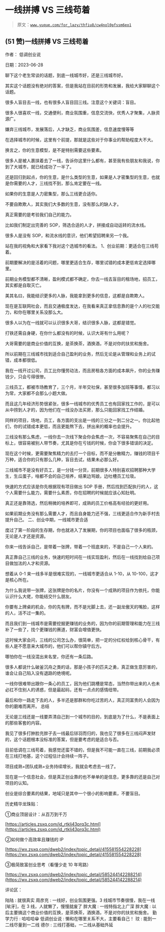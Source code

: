 # 一线拼搏 VS 三线苟着

> 原文：[`www.yuque.com/for_lazy/thfiu8/cw4nol0pfssm6eo1`](https://www.yuque.com/for_lazy/thfiu8/cw4nol0pfssm6eo1)



## (51 赞)一线拼搏 VS 三线苟着 

作者： 低调创业说 

日期：2023-06-28 

聊下这个老生常谈的话题，到底一线城市好，还是三线城市好。 

其实这个话题没有绝对的答案，但是我站在目前的形势和发展，我给大家聊聊这个话题。 

很多人盲目去一线，也有很多人盲目回三线。注意这个关键词：盲目。 

很多人很喜欢一线，交通便利，商业氛围重，信息交流快，优秀人才聚集，人脉资源广。 

嫌弃三线城市，发展落后，人才缺乏，商业氛围差，信息速度慢等等 

在选择城市的时候，这里有个前提，那就是这些对于你事业的帮助程度大不大。 

换言之，你的生意模型，是不是特别需要这些要素。 

很多人是被人裹挟着去了一线，告诉你这里什么都有，甚至我有些朋友和我说，你到了大城市，就已经成功了一半了。 

还是回归到起点，你的生意，是什么类型的生意，如果是人才密集型的生意，也就是你需要的人才，三线找不到，那么肯定要在一线。 

如果你的生意是人力密集型，那么三线更合适你。 

不要自欺欺人，其实我们大多数的生意，没有那么的缺人才。 

真正需要的是考验我们自己的能力。 

比如我们制定出完善的 SOP，筛选合适的人才，拼接成自动运转的流水线。 

很多人是没有 SOP，和流水线的意识，他们希望招聘来另一个我。 

站在我的视角和大家看下我对这个选城市的看法。 <ne-h3 id="ab03e260" data-lake-id="ab03e260">1、创业前期：更适合在三线苟着。</ne-h3> 

前期要解决的是活着的问题，哪里更适合生存，哪里试错的成本更低肯定选择哪里。 

前期业务模型都不清晰，盈利模式都不确定，你去一线去盲目的租场地，招员工，其实都是自取灭亡。 

美其名曰，我能结识更多的人脉，我能拿到更多的信息，这都是自欺欺人。 

现在是互联网社会，而且交通极度发达，在我看来真正拿信息靠的是个人的社交能力，和你在哪里关系没那么大。 

很多人以为在一线就可以认识很多大哥，结识很多人脉，这都是错觉。 

打铁还需自身硬，在你什么都没有的时候，认识大哥有什么用呢？ 

大哥需要的是商业价值的互换，是茶换茶，酒换酒，不是对你的扶贫和施舍。 

所以前期在三线城市找到适合自己盈利的业务，然后无论是从管理和业务上的试错，成本都很低。 

我在一线开过公司，员工比你懂劳动法，而且房租各方面的成本飙升，你的业务赚钱少，只会亏得很惨。 

三线员工，都被市场教育了，三个月，半年交社保，甚至很多加班等事情，都习以为常，大家都不会那么小题大做。 

而且这几年经济形势很紧张，很多一线城市的优秀员工也有回家找工作的，是可以从中捞到人才的，因为他们在一线没办法买房，那么只能回家找工作结婚。 

同样的项目，场地，员工，各方面的支出是一线的三分之一到二分之一。你比起他们，你的试错成本更低，而且更能熬下去，拼出来的概率也会提升。 

三线没有那么焦虑，一线你去一次线下聚会你会焦虑一次，不容易聚焦在自己的目标上，很容易被别人带节奏，尤其是你在亏钱的时候，你会下很多错误的决定。 

现在这个时候，更需要聚焦精力的去打一个目标，而不是分散精力，赚钱的项目千万种，适合你的只有那么几种，盲目去试，结果未必那么好。 

三线城市不是没有好员工，是一分钱一分货，前期很多人特别喜欢招聘那种大学生，生瓜蛋子，啥都不会的自己培养，结果边骂娘，边吐槽员工垃圾。 

快速的方式应该是你先根据现有项目做出 SOP 手册，然后找到匹配执行的人，这个人需要什么能力，需要什么素质，你在招聘的时候就应该心知肚明。 

真正还是靠筛选，然后稍微的培养即可，成熟的员工价格高有经验的更好用。 

如果前期业务没有那么需要人才，而且自身能力还不强，三线更适合作为新手村去提升自己。 <ne-h3 id="8e37b295" data-lake-id="8e37b295">二、创业中期，一线城市更合适</ne-h3> 

度过了第一阶段的生存期，你也就进入了发展期，你的项目也面临了很多的瓶颈，无论是人才还是资源。 

你来一线告诉自己，是带着一张牌，带着一个班底来的，不是自己一个人来的。 

真正靠自己三线的业务，快速的短时间在一线实现盈利，然后在一线找到给自己项目做加法的人才和资源。 

想着从 0-1 来一线多半是很难实现的，一线城市更适合从 1-10，从 10-100，这才是核心所在。 

为什么我说带一张牌，这张牌是你的名片，你没有一个成熟的项目作为依托，你能认识什么大佬，你能结交什么朋友。 

你要有上牌桌的机会，你的先有牌，而不是光脚上去，还一副龙傲天的嘴脸，这样的人，活不过一集的。 

而且我们到一线城市是需要挖掘更赚钱的业务的，因为你的前期管理和能力在三线补了一些了，找个更赚钱的赛道，财富会增值更快。 

这时候大家会问，三线的公司怎么办，很简单，把一定的分红权给到核心骨干，有些人是不愿意来大城市的，他们可以帮你镇守后方。 

哪怕你在一线没混出来名堂，你还有一条后路。 

很多人都说什么破釜沉舟之类的话，那是小孩子的匹夫之勇，真正做生意厉害的，谁会让自己陷入没有退路的绝境呢。 

一线你很难带出跟你一条心的员工，因为他们跳槽是常态，当然你带出来的人也未必扛不住别人的诱惑，但是最起码，还有一点点的感情纽带。 

最后和你一路走下去的人，多半还是那群和你吃过苦的人，真正同富贵的人会因为你的磨难而离开。 <ne-h3 id="088f85ab" data-lake-id="088f85ab">总结</ne-h3> 

无论是三线还是一线要弄清自己到一个城市的目的，到底是为了什么，不是表面上的那些客套的内容。 

我见了很多打肿脸充胖子去一线最后铩羽而归的，我也见了很多在三线闷声发财的，这个话题根本没标准的答案，但是要考虑的是适合与否。 

目前低调在三线苟着，我感觉还蛮不错的，但是我不可能一直在三线，前期我必须在三线打地基，这个过程估计会持续一阵子。 

项目成熟+团队成熟+业务持续增长，我就会考虑去一线了。 

现在是一个信息社会，但是真正创业靠的也不单单的是信息，更多靠的还是自己对项目的认知。 

创业是综合要素的结果，地域只是其中一个很小的影响要素，不要盲目。 

历史精华龙珠贴： 

①商业顶层设计：从百万到千万 

[https://articles.zsxq.com/id_rtklj43prq3c.html](https://articles.zsxq.com/id_rtklj43prq3c.html) 

②如何做个高效率且赚钱的 IP 

[https://wx.zsxq.com/dweb2/index/topic_detail/415581554228228](https://wx.zsxq.com/dweb2/index/topic_detail/415581554228228) 

③极简致富创业思考（看懂少走 10 年弯路） 

[https://wx.zsxq.com/dweb2/index/topic_detail/585244142288214](https://wx.zsxq.com/dweb2/index/topic_detail/585244142288214) 

评论区： 

陆陆 : 就很真实 周彦充 : 一线好，创业氛围更强。3 线城市节奏很慢，我在一线[呲牙]，在 3 线，人就懒了，慢慢就废了 胖大魔 : 一线特指北上广深 胖大魔 : 以后主要搞这个商业价值的互换，是茶换茶，酒换酒，不是对你的扶贫和施舍。 勤学力行 : 哈哈哈😁 低调创业说 : 懒和在哪里关系不大，主要看自己！ 玟 : 能到一二线尽量到一二线 德尔 : 三线打基础，一二线从基础外延